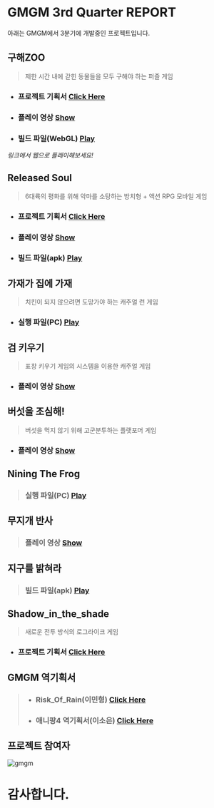 **GMGM 3rd Quarter REPORT**
===================================================

아래는 GMGM에서 3분기에 개발중인 프로젝트입니다.
<br/>

**구해ZOO**
------------------------------------
> 제한 시간 내에 갇힌 동물들을 모두 구해야 하는 퍼즐 게임
- ### **프로젝트 기획서** [Click Here](https://drive.google.com/file/d/1h-DkY0hY8MJTf7k0wiX7CvfHbGWFsi8R/view)
- ### **플레이 영상** [Show](https://youtu.be/sO1cBWWnNJ8)
- ### **빌드 파일(WebGL)** [Play](https://dongyeonseodev.github.io/GMGMPuzzle/)
*링크에서 웹으로 플레이해보세요!*  


**Released Soul**
------------------------------------
> 6대륙의 평화를 위해 악마를 소탕하는 방치형 + 액션 RPG 모바일 게임
- ### **프로젝트 기획서** [Click Here](https://drive.google.com/file/d/11MpXipLlqucDQN08H9uP--T5Myya0WPo/view?usp=sharing)
- ### **플레이 영상** [Show](https://youtu.be/RxBAduIjTfw)
- ### **빌드 파일(apk)** [Play](https://drive.google.com/file/d/1nZT2g58zS5U9pQSmBNB47ESRQS3NDyI-/view?usp=sharing)  


**가재가 집에 가재**
------------------------------------
> 치킨이 되지 않으려면 도망가야 하는 캐주얼 런 게임
- ### **실행 파일(PC)** [Play](https://drive.google.com/file/d/15Nzalba0Az_HApsrASbzdh5ZN4z-xUHT/view?usp=sharing)  


**검 키우기**
------------------------------------
> 표창 키우기 게임의 시스템을 이용한 캐주얼 게임
- ### **플레이 영상** [Show](https://www.youtube.com/shorts/SQG6la9csBc)  



**버섯을 조심해!**
------------------------------------
> 버섯을 먹지 않기 위해 고군분투하는 플랫포머 게임
- ### **플레이 영상** [Show](https://youtu.be/5wBwXInPC-8)


**Nining The Frog**
------------------------------------
> ### **실행 파일(PC)** [Play](https://drive.google.com/file/d/1LExpnXFyOtpGwrUELIa69QxSdcWKtXd2/view?usp=sharing)  


**무지개 반사**
------------------------------------
> ### **플레이 영상** [Show](https://youtu.be/WeaW3R7a4ek)  


**지구를 밝혀라**
------------------------------------
> ### **빌드 파일(apk)** [Play](https://drive.google.com/file/d/1-AJWYMCXCfSyUUn7hooaV1koTN6wrPC9/view)  


**Shadow_in_the_shade**
------------------------------------
> 새로운 전투 방식의 로그라이크 게임
- ### **프로젝트 기획서** [Click Here](https://drive.google.com/file/d/1gajGIMCGR1t_JYvq0LFjRUWVWQvQV7lg/view?usp=sharing)  



**GMGM 역기획서** 
------------------------------------

> - ### **Risk_Of_Rain(이민형)** [Click Here](https://drive.google.com/file/d/1DHuYC1uzRi6Ulcz8Cp0DVftcUOWSK09o/view?usp=sharing)
> - ### **애니팡4 역기획서(이소은)** [Click Here](https://drive.google.com/file/d/1IffhCrbztJd41_bjqKYdXnrGnNnXn74o/view?usp=sharing)  


**프로젝트 참여자**
--------------------------------
![gmgm](https://user-images.githubusercontent.com/64318091/140444033-66f0fafc-8220-4e22-821f-ac108234b856.png)

# **감사합니다.**
